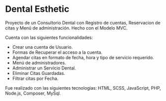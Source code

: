 # Dental Esthetic

Proyecto de un Consultorio Dental con Registro de cuentas, Reservacion de citas y Menú de administración. Hecho con el Modelo MVC.

Cuenta con las siguientes funcionalidades:

* Crear una cuenta de Usuario.
* Formas de Recuperar el acceso a la cuenta.
* Agendar citas en formato de fecha, hora y tipo de servicio requerido.
* Menú de administradores.
* Administrar un Servicio Dental.
* Eliminar Citas Guardadas.
* Filtrar citas por Fecha.

Fue realizado con las siguientes tecnologias: HTML, SCSS, JavaScript, PHP, Node.js, Composer, MySql.